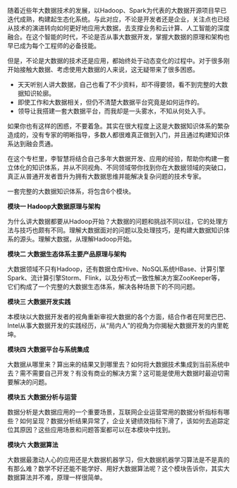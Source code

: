 随着近些年大数据技术的发展，以Hadoop、Spark为代表的大数据开源项目早已迭代成熟，构建起生态化系统。与此对应，不论是开发者还是企业，关注点也已经从技术的演进转向如何更好地应用大数据，去支撑业务和云计算、人工智能的深度融合。在这个智能的时代，不论是否从事大数据开发，掌握大数据的原理和架构也早已成为每个工程师的必备技能。

但是，不论是大数据的技术还是应用，都始终处于动态变化的过程中。对于很多刚开始接触大数据、考虑使用大数据的人来说，这无疑带来了很多困惑。

- 天天听别人讲大数据，自己也看了不少资料，却不得要领，看不到完整的大数据知识轮廓。
- 即使工作和大数据相关，但仍不清楚大数据平台究竟是如何运作的。
- 领导让我搭建一套大数据平台，而我却是一头雾水，不知从何处入手。

如果你也有这样的困惑，不要着急。其实在很大程度上这是大数据知识体系的繁杂造成的，没有专家的明晰指导，多数人都很难真正做到入门，并且通过构建知识体系达到融会贯通。

在这个专栏里，李智慧将结合自己多年大数据开发、应用的经验，帮助你构建一套立体化的知识体系，并从不同视角、不同领域带你找到你在大数据领域的突破口，真正从普通开发者晋升为拥有大数据思维并能解决复杂问题的技术专家。

一套完整的大数据知识体系，将包含6个模块。

**模块一 Hadoop大数据原理与架构**

为什么讲大数据都要从Hadoop开始？大数据的问题和挑战不同以往，它的处理方法与技巧也颇有不同。理解大数据面对的问题以及处理技巧，是构建大数据知识体系的源头。理解大数据，从理解Hadoop开始。

**模块二 大数据生态体系主要产品原理与架构**

大数据领域不只有Hadoop，还有数据仓库Hive、NoSQL系统HBase、计算引擎Spark、流计算引擎Storm、Flink，以及分布式一致性解决方案ZooKeeper等，它们构成了一个完整的大数据生态体系，解决各种场景下的不同问题。

**模块三 大数据开发实践**

本模块以大数据开发者的视角重新审视大数据的各个方面，结合作者在阿里巴巴、Intel从事大数据开发的实践经历，从“局内人”的视角为你揭秘大数据开发的内里乾坤。

**模块四 大数据平台与系统集成**

大数据从哪里来？算出来的结果又到哪里去？如何将大数据技术集成到当前系统中去？需不需要自己开发？有没有商业的解决方案？这可能是使用大数据时最迫切需要解决的问题。

**模块五 大数据分析与运营**

数据分析是大数据应用的一个重要场景，互联网企业运营常用的数据分析指标有哪些？如何呈现？数据分析结果异常了，企业关键绩效指标下滑了，该如何去追踪定位其原因？这些应用场景和问题答案都可以在本模块中找到。

**模块六 大数据算法**

大数据最激动人心的应用还是大数据机器学习，但大数据机器学习算法是不是真的有那么难？数学不好还能不能学好、用好大数据算法呢？这个模块告诉你，其实大数据算法并不难，原理一样很简单。